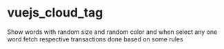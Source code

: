 # vuejs_cloud_tag
Show words with random size and random color and when select any one word fetch respective transactions done based on some rules 
